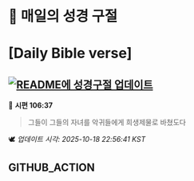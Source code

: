 # 🙏 매일의 성경 구절
# [Daily Bible verse]
## [![README에 성경구절 업데이트](https://github.com/DONGSUKA/first_test/actions/workflows/update-readme-bible.yml/badge.svg)](https://github.com/DONGSUKA/first_test/actions/workflows/update-readme-bible.yml)
<!-- START_BIBLE_VERSE -->
📖 **시편 106:37**
> 그들이 그들의 자녀를 악귀들에게 희생제물로 바쳤도다

🕊️ _업데이트 시각: 2025-10-18 22:56:41 KST_
  <!-- END_BIBLE_VERSE -->
## GITHUB_ACTION
